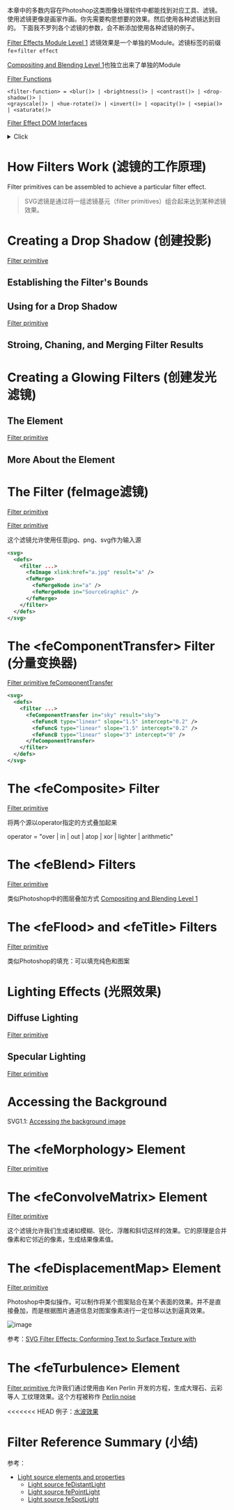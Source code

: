 本章中的多数内容在Photoshop这类图像处理软件中都能找到对应工具、滤镜。
使用滤镜更像是画家作画。你先需要构思想要的效果。然后使用各种滤镜达到目的。
下面我不罗列各个滤镜的参数，会不断添加使用各种滤镜的例子。

[Filter Effects Module Level 1](https://www.w3.org/TR/filter-effects/)
滤镜效果是一个单独的Module。滤镜标签的前缀`fe`=`filter effect`

[Compositing and Blending Level 1](https://www.w3.org/TR/compositing-1/#ltblendmodegt)也独立出来了单独的Module

[Filter Functions](https://www.w3.org/TR/filter-effects/#filter-functions)

```
<filter-function> = <blur()> | <brightness()> | <contrast()> | <drop-shadow()> |
<grayscale()> | <hue-rotate()> | <invert()> | <opacity()> | <sepia()> | <saturate()>
```

[Filter Effect DOM Interfaces](https://www.w3.org/TR/filter-effects/#DOMInterfaces)

<details><summary>Click</summary><p><ul>
<li>Interface SVGFilterElement</li>
<li>Interface SVGFilterPrimitiveStandardAttributes</li>
<li>Interface SVGFEBlendElement</li>
<li>Interface SVGFEColorMatrixElement</li>
<li>Interface SVGFEComponentTransferElement</li>
<li>Interface SVGComponentTransferFunctionElement</li>
<li>Interface SVGFEFuncRElement</li>
<li>Interface SVGFEFuncGElement</li>
<li>Interface SVGFEFuncBElement</li>
<li>Interface SVGFEFuncAElement</li>
<li>Interface SVGFECompositeElement</li>
<li>Interface SVGFEConvolveMatrixElement</li>
<li>Interface SVGFEDiffuseLightingElement</li>
<li>Interface SVGFEDistantLightElement</li>
<li>Interface SVGFEPointLightElement</li>
<li>Interface SVGFESpotLightElement</li>
<li>Interface SVGFEDisplacementMapElement</li>
<li>Interface SVGFEDropShadowElement</li>
<li>Interface SVGFEFloodElement</li>
<li>Interface SVGFEGaussianBlurElement</li>
<li>Interface SVGFEImageElement</li>
<li>Interface SVGFEMergeElement</li>
<li>Interface SVGFEMergeNodeElement</li>
<li>Interface SVGFEMorphologyElement</li>
<li>Interface SVGFEOffsetElement</li>
<li>Interface SVGFESpecularLightingElement</li>
<li>Interface SVGFETileElement</li>
<li>Interface SVGFETurbulenceElement</li>
</ul></p></details>

# How Filters Work (滤镜的工作原理)
Filter primitives can be assembled to achieve a particular filter effect.
> SVG滤镜是通过将一组滤镜基元（filter primitives）组合起来达到某种滤镜效果。

# Creating a Drop Shadow (创建投影)
[Filter primitive <feDropShadow>](https://www.w3.org/TR/filter-effects/#feDropShadowElement)
## Establishing the Filter's Bounds
## Using <feGaussianBlur> for a Drop Shadow
[Filter primitive <feGaussianBlur>](https://www.w3.org/TR/filter-effects/#feGaussianBlurElement)
## Stroing, Chaning, and Merging Filter Results

# Creating a Glowing Filters (创建发光滤镜)
## The <feColorMatrix> Element
[Filter primitive <feColorMatrix>](https://www.w3.org/TR/filter-effects/#feColorMatrixElement)
## More About the <feColorMatrix> Element

# The <feImage> Filter (feImage滤镜)
[Filter primitive <feImage>](https://www.w3.org/TR/filter-effects/#feImageElement)

[Filter primitive <feMerge>](https://www.w3.org/TR/filter-effects/#feMergeElement)

这个滤镜允许使用任意jpg、png、svg作为输入源

```xml
<svg>
  <defs>
    <filter ...>
      <feImage xlink:href="a.jpg" result="a" />
      <feMerge>
        <feMergeNode in="a" />
        <feMergeNode in="SourceGraphic" />
      </feMerge>
    </filter>
  </defs>
</svg>
```

# The \<feComponentTransfer> Filter (分量变换器)
[Filter primitive feComponentTransfer](https://www.w3.org/TR/filter-effects/#feComponentTransferElement)
```xml
<svg>
  <defs>
    <filter ...>
      <feComponentTransfer in="sky" result="sky">
        <feFuncR type="linear" slope="1.5" intercept="0.2" />
        <feFuncG type="linear" slope="1.5" intercept="0.2" />
        <feFuncB type="linear" slope="3" intercept="0" />
      </feComponentTransfer>
    </filter>
  </defs>
</svg>
```

# The \<feComposite\> Filter
[Filter primitive <feComposite>](https://www.w3.org/TR/filter-effects/#feCompositeElement)

将两个源以operator指定的方式叠加起来

operator = "over | in | out | atop | xor | lighter | arithmetic"

# The \<feBlend\> Filters
[Filter primitive <feBlend>](https://www.w3.org/TR/filter-effects/#feBlendElement)

类似Photoshop中的图层叠加方式
[Compositing and Blending Level 1](https://www.w3.org/TR/compositing-1/#ltblendmodegt)

# The \<feFlood\> and \<feTitle\> Filters
[Filter primitive <feFlood>](https://www.w3.org/TR/filter-effects/#feFloodElement)

类似Photoshop的填充：可以填充纯色和图案

# Lighting Effects (光照效果)
## Diffuse Lighting
[Filter primitive <feDiffuseLighting>](https://www.w3.org/TR/filter-effects/#feDiffuseLightingElement)
## Specular Lighting
[Filter primitive <feSpecularLighting>](https://www.w3.org/TR/filter-effects/#feSpecularLightingElement)

# Accessing the Background
SVG1.1: [Accessing the background image](https://www.w3.org/TR/SVG11/filters.html#AccessingBackgroundImage)

# The \<feMorphology\> Element
[Filter primitive <feMorphology>](https://www.w3.org/TR/filter-effects/#feMorphologyElement)

# The \<feConvolveMatrix\> Element
[Filter primitive <feConvolveMatrix>](https://www.w3.org/TR/filter-effects/#feConvolveMatrixElement)

这个滤镜允许我们生成诸如模糊、锐化、浮雕和斜切这样的效果。它的原理是合并像素和它邻近的像素，生成结果像素值。

# The \<feDisplacementMap\> Element
[Filter primitive <feDisplacementMap>](https://www.w3.org/TR/filter-effects/#feDisplacementMapElement)

Photoshop中类似操作。可以制作将某个图案贴合在某个表面的效果。并不是直接叠加，而是根据图片通道信息对图案像素进行一定位移以达到逼真效果。

![image](https://user-images.githubusercontent.com/782871/65491690-236f9080-dee2-11e9-9134-0f95d1703915.png)

参考：[SVG Filter Effects: Conforming Text to Surface Texture with <feDisplacementMap>](https://tympanus.net/codrops/2019/02/12/svg-filter-effects-conforming-text-to-surface-texture-with-fedisplacementmap/)

# The \<feTurbulence\> Element
[Filter primitive <feTurbulence>](https://www.w3.org/TR/filter-effects/#feTurbulenceElement)
允许我们通过使用由 Ken Perlin 开发的方程，生成大理石、云彩等人 工纹理效果。这个方程被称作 [Perlin noise](https://en.wikipedia.org/wiki/Perlin_noise)

<<<<<<< HEAD
例子：[水波效果](sample/water-effect/index.html)

# Filter Reference Summary (小结)

参考：
- [Light source elements and properties](https://www.w3.org/TR/filter-effects/#LightSourceDefinitions)
    - [Light source feDistantLight](https://www.w3.org/TR/filter-effects/#feDistantLightElement)
    - [Light source fePointLight](https://www.w3.org/TR/filter-effects/#fePointLightElement)
    - [Light source feSpotLight](https://www.w3.org/TR/filter-effects/#feSpotLightElement)